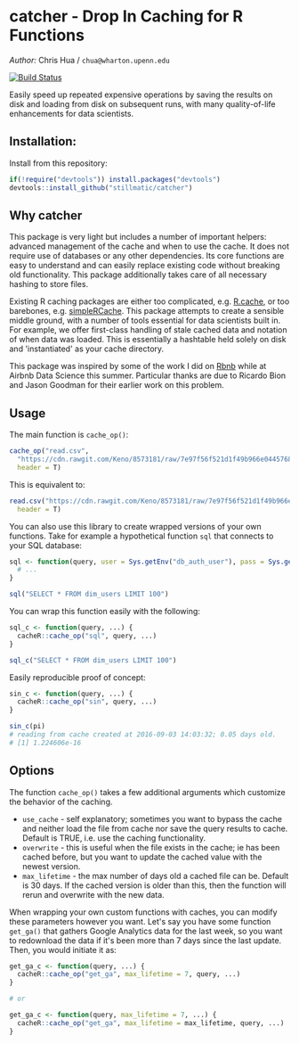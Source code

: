 # catcher - Drop In Caching for R Functions

*Author:* Chris Hua / `chua@wharton.upenn.edu`

[![Build Status](https://travis-ci.org/stillmatic/catcher.svg?branch=master)](https://travis-ci.org/stillmatic/catcher)

Easily speed up repeated expensive operations by saving the results on disk and loading from disk on subsequent runs, with many quality-of-life enhancements for data scientists.

## Installation:

Install from this repository:

```r
if(!require("devtools")) install.packages("devtools")
devtools::install_github("stillmatic/catcher")
```

## Why catcher

This package is very light but includes a number of important helpers: advanced management of the cache and when to use the cache. It does not require use of databases or any other dependencies. Its core functions are easy to understand and can easily replace existing code without breaking old functionality. This package additionally takes care of all necessary hashing to store files. 

Existing R caching packages are either too complicated, e.g. [R.cache](https://github.com/HenrikBengtsson/R.cache), or too barebones, e.g. [simpleRCache](https://github.com/cannin/simpleRCache). This package attempts to create a sensible middle ground, with a number of tools essential for data scientists built in. For example, we offer first-class handling of stale cached data and notation of when data was loaded. This is essentially a hashtable held solely on disk and 'instantiated' as your cache directory.

This package was inspired by some of the work I did on [Rbnb](https://medium.com/airbnb-engineering/using-r-packages-and-education-to-scale-data-science-at-airbnb-906faa58e12d) while at Airbnb Data Science this summer. Particular thanks are due to Ricardo Bion and Jason Goodman for their earlier work on this problem.

## Usage

The main function is `cache_op()`:

```r
cache_op("read.csv", 
  "https://cdn.rawgit.com/Keno/8573181/raw/7e97f56f521d1f49b966e04457687e87da1b062b/gistfile1.txt", 
  header = T)
```

This is equivalent to:

```r
read.csv("https://cdn.rawgit.com/Keno/8573181/raw/7e97f56f521d1f49b966e04457687e87da1b062b/gistfile1.txt", 
  header = T)
```

You can also use this library to create wrapped versions of your own functions. Take for example a hypothetical function `sql` that connects to your SQL database:

```r
sql <- function(query, user = Sys.getEnv("db_auth_user"), pass = Sys.getEnv("db_auth_pass")) {
  # ...
}

sql("SELECT * FROM dim_users LIMIT 100")
```

You can wrap this function easily with the following:

```r
sql_c <- function(query, ...) {
  cacheR::cache_op("sql", query, ...)
}

sql_c("SELECT * FROM dim_users LIMIT 100")
```

Easily reproducible proof of concept:

```r
sin_c <- function(query, ...) { 
  cacheR::cache_op("sin", query, ...)
}

sin_c(pi)
# reading from cache created at 2016-09-03 14:03:32; 0.05 days old.
# [1] 1.224606e-16
```

## Options

The function `cache_op()` takes a few additional arguments which customize the behavior of the caching.

* `use_cache` - self explanatory; sometimes you want to bypass the cache and neither load the file from cache nor save the query results to cache. Default is TRUE, i.e. use the caching functionality.
* `overwrite` - this is useful when the file exists in the cache; ie has been cached before, but you want to update the cached value with the newest version.
* `max_lifetime` - the max number of days old a cached file can be. Default is 30 days. If the cached version is older than this, then the function will rerun and overwrite with the new data.

When wrapping your own custom functions with caches, you can modify these parameters however you want. Let's say you have some function `get_ga()` that gathers Google Analytics data for the last week, so you want to redownload the data if it's been more than 7 days since the last update. Then, you would initiate it as:

```r
get_ga_c <- function(query, ...) { 
  cacheR::cache_op("get_ga", max_lifetime = 7, query, ...)
}

# or

get_ga_c <- function(query, max_lifetime = 7, ...) {
  cacheR::cache_op("get_ga", max_lifetime = max_lifetime, query, ...)
}
```
